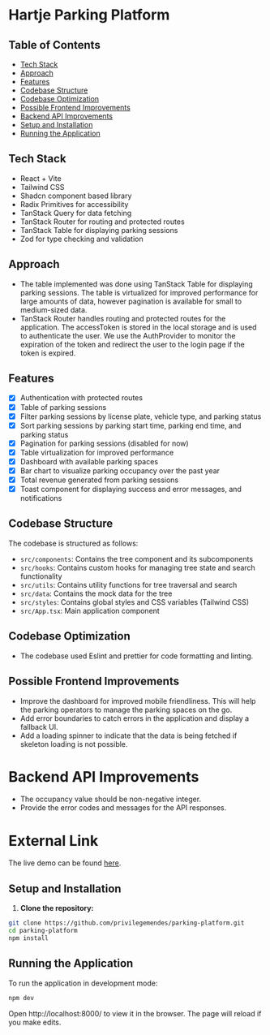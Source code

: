 # Hartje Parking Platform

## Table of Contents

- [Tech Stack](#tech-stack)
- [Approach](#approach)
- [Features](#features)
- [Codebase Structure](#codebase-structure)
- [Codebase Optimization](#codebase-optimization)
- [Possible Frontend Improvements](#possible-frontend-improvements)
- [Backend API Improvements](#backend-api-improvements)
- [Setup and Installation](#setup-and-installation)
- [Running the Application](#running-the-application)


## Tech Stack
- React + Vite
- Tailwind CSS
- Shadcn component based library
- Radix Primitives for accessibility
- TanStack Query for data fetching
- TanStack Router for routing and protected routes
- TanStack Table for displaying parking sessions
- Zod for type checking and validation

## Approach
- The table implemented was done using TanStack Table for displaying parking sessions. The table is virtualized for improved performance for large amounts of data, however pagination is available for small to medium-sized data.
- TanStack Router handles routing and protected routes for the application. The accessToken is stored in the local storage and is used to authenticate the user. We use the AuthProvider to monitor the expiration of the token and redirect the user to the login page if the token is expired.

## Features
- [x] Authentication with protected routes
- [x] Table of parking sessions
- [x] Filter parking sessions by license plate, vehicle type, and parking status
- [x] Sort parking sessions by parking start time, parking end time, and parking status
- [x] Pagination for parking sessions (disabled for now)
- [x] Table virtualization for improved performance
- [x] Dashboard with available parking spaces
- [x] Bar chart to visualize parking occupancy over the past year 
- [x] Total revenue generated from parking sessions
- [x] Toast component for displaying success and error messages, and notifications

## Codebase Structure
The codebase is structured as follows:
- `src/components`: Contains the tree component and its subcomponents
- `src/hooks`: Contains custom hooks for managing tree state and search functionality
- `src/utils`: Contains utility functions for tree traversal and search
- `src/data`: Contains the mock data for the tree
- `src/styles`: Contains global styles and CSS variables (Tailwind CSS)
- `src/App.tsx`: Main application component

## Codebase Optimization
- The codebase used Eslint and prettier for code formatting and linting.

## Possible Frontend Improvements
- Improve the dashboard for improved mobile friendliness. This will help the parking operators to manage the parking spaces on the go.
- Add error boundaries to catch errors in the application and display a fallback UI.
- Add a loading spinner to indicate that the data is being fetched if skeleton loading is not possible.

# Backend API Improvements
- The occupancy value should be non-negative integer.
- Provide the error codes and messages for the API responses.

# External Link
The live demo can be found [here](https://parking-platform.vercel.app/).

## Setup and Installation

1. **Clone the repository:**

```sh
git clone https://github.com/privilegemendes/parking-platform.git
cd parking-platform
npm install
```


## Running the Application

To run the application in development mode:
```sh
npm dev
```

Open http://localhost:8000/ to view it in the browser. The page will reload if you make edits.
